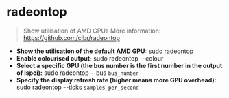 # radeontop
> Show utilisation of AMD GPUs
> More information: <https://github.com/clbr/radeontop>
- **Show the utilisation of the default AMD GPU:**
sudo radeontop
- **Enable colourised output:**
sudo radeontop --colour
- **Select a specific GPU (the bus number is the first number in the output of lspci):**
sudo radeontop --bus `bus_number`
- **Specify the display refresh rate (higher means more GPU overhead):**
sudo radeontop --ticks `samples_per_second`
